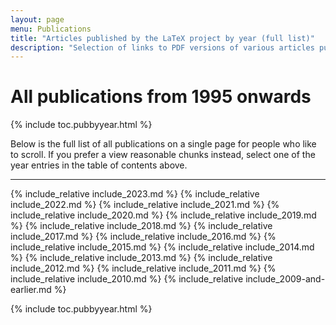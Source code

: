 ```yaml
---
layout: page
menu: Publications
title: "Articles published by the LaTeX project by year (full list)"
description: "Selection of links to PDF versions of various articles published by the LaTeX3 project and links to videos of their conference presentations."
---
```


# All publications from 1995 onwards

<div class="row">{% include toc.pubbyyear.html %}</div>

Below is the full list of all publications on a single page for people
who like to scroll. If you prefer a view reasonable chunks instead,
select one of the year entries in the table of contents above.



***

{% include_relative include_2023.md %}
{% include_relative include_2022.md %}
{% include_relative include_2021.md %}
{% include_relative include_2020.md %}
{% include_relative include_2019.md %}
{% include_relative include_2018.md %}
{% include_relative include_2017.md %}
{% include_relative include_2016.md %}
{% include_relative include_2015.md %}
{% include_relative include_2014.md %}
{% include_relative include_2013.md %}
{% include_relative include_2012.md %}
{% include_relative include_2011.md %}
{% include_relative include_2010.md %}
{% include_relative include_2009-and-earlier.md %}

<div class="row">{% include toc.pubbyyear.html %}</div>
<div id="div_vgwpixel"></div>
